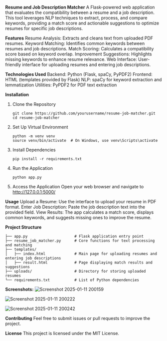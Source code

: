 **Resume and Job Description Matcher**
A Flask-powered web application that evaluates the compatibility between a resume and a job description. This tool leverages NLP techniques to extract, process, and compare keywords, providing a match score and actionable suggestions to optimize resumes for specific job descriptions.

**Features**
Resume Analysis: Extracts and cleans text from uploaded PDF resumes.
Keyword Matching: Identifies common keywords between resumes and job descriptions.
Match Scoring: Calculates a compatibility score based on keyword overlap.
Improvement Suggestions: Highlights missing keywords to enhance resume relevance.
Web Interface: User-friendly interface for uploading resumes and entering job descriptions.

**Technologies Used**
Backend: Python (Flask, spaCy, PyPDF2)
Frontend: HTML (templates provided by Flask)
NLP: spaCy for keyword extraction and lemmatization
Utilities: PyPDF2 for PDF text extraction

**Installation**
1. Clone the Repository
   ```
   git clone https://github.com/yourusername/resume-job-matcher.git
   cd resume-job-matcher
   ```

2. Set Up Virtual Environment
   ```
   python -m venv venv
   source venv/bin/activate  # On Windows, use venv\Scripts\activate 
   ```

3. Install Dependencies
   ```
   pip install -r requirements.txt
   ```

4. Run the Application
   ```
   python app.py
   ```

5. Access the Application Open your web browser and navigate to http://127.0.0.1:5000/

**Usage**
Upload a Resume: Use the interface to upload your resume in PDF format.
Enter Job Description: Paste the job description text into the provided field.
View Results: The app calculates a match score, displays common keywords, and suggests missing ones to improve the resume.

**Project Structure**
```
├── app.py                     # Flask application entry point
├── resume_job_matcher.py      # Core functions for text processing and matching
├── templates/
│   ├── index.html             # Main page for uploading resumes and entering job descriptions
│   ├── result.html            # Page displaying match results and suggestions
├── uploads/                   # Directory for storing uploaded resumes
└── requirements.txt           # List of Python dependencies
```

**Screenshots:**
![Screenshot 2025-01-11 200159](https://github.com/user-attachments/assets/bab5d259-5a10-41f4-bc04-fc5b0a3b59b1)

![Screenshot 2025-01-11 200222](https://github.com/user-attachments/assets/d46a9f82-5e6b-4da4-839b-192e34c6c7aa)

![Screenshot 2025-01-11 200242](https://github.com/user-attachments/assets/c6fba0e9-6c81-4c04-8ce6-d73ed8a7d173)

**Contributing**
Feel free to submit issues or pull requests to improve the project.

**License**
This project is licensed under the MIT License.
